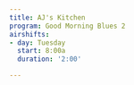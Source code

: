 ```yaml
---
title: AJ's Kitchen
program: Good Morning Blues 2
airshifts:
- day: Tuesday
  start: 8:00a
  duration: '2:00'

---
```

